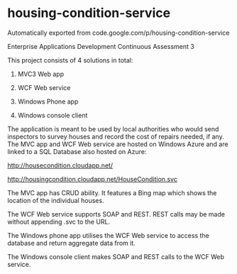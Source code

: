 # housing-condition-service
Automatically exported from code.google.com/p/housing-condition-service

Enterprise Applications Development Continuous Assessment 3

This project consists of 4 solutions in total:

1. MVC3 Web app

2. WCF Web service

3. Windows Phone app

4. Windows console client

The application is meant to be used by local authorities who would send inspectors to survey houses and record the cost of repairs needed, if any. The MVC app and WCF Web service are hosted on Windows Azure and are linked to a SQL Database also hosted on Azure:

http://housecondition.cloudapp.net/

http://housingcondition.cloudapp.net/HouseCondition.svc

The MVC app has CRUD ability. It features a Bing map which shows the location of the individual houses.

The WCF Web service supports SOAP and REST. REST calls may be made without appending .svc to the URL.

The Windows phone app utilises the WCF Web service to access the database and return aggregate data from it.

The Windows console client makes SOAP and REST calls to the WCF Web service. 
